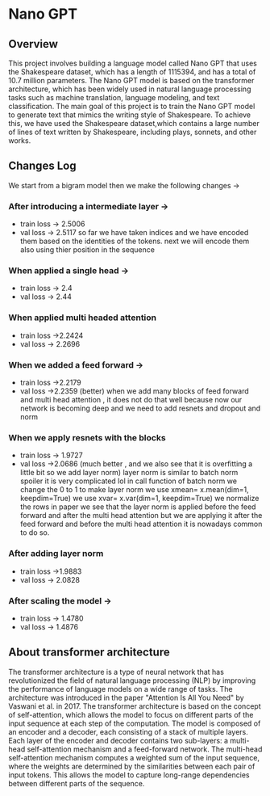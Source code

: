 # Nano GPT
## Overview
This project involves building a language model called Nano GPT that uses the Shakespeare dataset, which has a length of 1115394, and has a total of 10.7 million parameters.
The Nano GPT model is based on the transformer architecture, which has been widely used in natural language processing tasks such as machine translation, language modeling, and text classification.
The main goal of this project is to train the Nano GPT model to generate text that mimics the writing style of Shakespeare. 
To achieve this, we have used the Shakespeare dataset,which contains a large number of lines of text written by Shakespeare, including plays, sonnets, and other works.

## Changes Log
We start from a bigram model then we make the following changes ->

### After introducing a intermediate layer -> 
* train loss -> 2.5006 
* val loss -> 2.5117
 so far we have taken indices and we have encoded them based on the identities of the tokens.
 next we will encode them also using thier position in the sequence
### When applied a single head ->
* train loss -> 2.4 
* val loss -> 2.44
### When applied multi headed attention 
* train loss ->2.2424 
* val loss -> 2.2696
### When we added a feed forward ->
* train loss ->2.2179 
* val loss ->2.2359 (better)
 when we add many blocks of feed forward and multi head attention , it does not do that well because now our network is becoming deep and we need to add resnets and dropout and norm
### When we apply resnets with the blocks 
* train loss -> 1.9727 
* val loss ->2.0686 (much better , and we also see that it is overfitting a little bit so we add layer norm)
 layer norm is similar to batch norm
 spoiler it is very complicated lol
 in call function of batch norm we change the 0 to 1 to make layer norm
 we use xmean= x.mean(dim=1, keepdim=True)
 we use xvar= x.var(dim=1, keepdim=True) we normalize the rows
 in paper we see that the layer norm is applied before the feed forward and after the multi head attention but we are applying 
 it after the feed forward and before the multi head attention it is nowadays common to do so.
### After adding layer norm 
* train loss ->1.9883 
* val loss -> 2.0828
### After scaling the model ->
* train loss -> 1.4780
* val loss -> 1.4876

## About transformer architecture
The transformer architecture is a type of neural network that has revolutionized the field of natural language processing (NLP) by improving the performance of language models on a wide range of tasks.
The architecture was introduced in the paper "Attention Is All You Need" by Vaswani et al. in 2017.
The transformer architecture is based on the concept of self-attention, which allows the model to focus on different parts of the input sequence at each step of the computation.
The model is composed of an encoder and a decoder, each consisting of a stack of multiple layers.
Each layer of the encoder and decoder contains two sub-layers: a multi-head self-attention mechanism and a feed-forward network.
The multi-head self-attention mechanism computes a weighted sum of the input sequence, where the weights are determined by the similarities between each pair of input tokens. 
This allows the model to capture long-range dependencies between different parts of the sequence.
